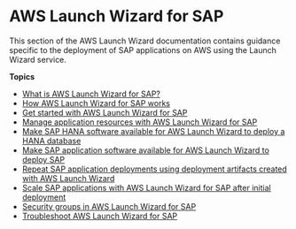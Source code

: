 # AWS Launch Wizard for SAP<a name="launch-wizard-sap"></a>

This section of the AWS Launch Wizard documentation contains guidance specific to the deployment of SAP applications on AWS using the Launch Wizard service\. 

**Topics**
+ [What is AWS Launch Wizard for SAP?](what-is-launch-wizard-sap.md)
+ [How AWS Launch Wizard for SAP works](how-launch-wizard-sap-works.md)
+ [Get started with AWS Launch Wizard for SAP](launch-wizard-sap-getting-started.md)
+ [Manage application resources with AWS Launch Wizard for SAP](launch-wizard-sap-managing.md)
+ [Make SAP HANA software available for AWS Launch Wizard to deploy a HANA database](launch-wizard-sap-structure.md)
+ [Make SAP application software available for AWS Launch Wizard to deploy SAP](launch-wizard-sap-software-install-details.md)
+ [Repeat SAP application deployments using deployment artifacts created with AWS Launch Wizard](launch-wizard-deployment-artifacts.md)
+ [Scale SAP applications with AWS Launch Wizard for SAP after initial deployment](launch-wizard-sap-add-remove-nodes.md)
+ [Security groups in AWS Launch Wizard for SAP](launch-wizard-sap-security-groups.md)
+ [Troubleshoot AWS Launch Wizard for SAP](launch-wizard-sap-troubleshooting.md)